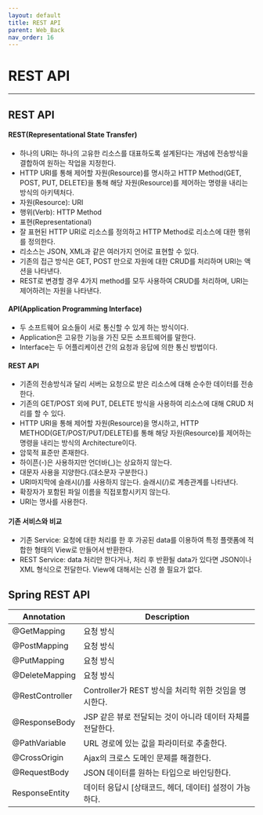 ```yaml
---
layout: default
title: REST API
parent: Web_Back
nav_order: 16
---
```


# REST API

---

## REST API

#### REST(Representational State Transfer)

- 하나의 URI는 하나의 고유한 리소스를 대표하도록 설계된다는 개념에 전송방식을 결합하여 원하는 작업을 지정한다.
- HTTP URI를 통해 제어할 자원(Resource)를 명시하고 HTTP Method(GET, POST, PUT, DELETE)을 통해 해당 자원(Resource)를 제어하는 명령을 내리는 방식의 아키텍처다.
- 자원(Resource): URI
- 행위(Verb): HTTP Method
- 표현(Representational)
- 잘 표현된 HTTP URI로 리소스를 정의하고 HTTP Method로 리소스에 대한 행위를 정의한다.
- 리소스는 JSON, XML과 같은 여러가지 언어로 표현할 수 있다.
- 기존의 접근 방식은 GET, POST 만으로 자원에 대한 CRUD를 처리하며 URI는 액션을 나타낸다.
- REST로 변경할 경우 4가지 method를 모두 사용하여 CRUD를 처리하며, URI는 제어하려는 자원을 나타낸다.

#### API(Application Programming Interface)

- 두 소프트웨어 요소들이 서로 통신할 수 있게 하는 방식이다.
- Application은 고유한 기능을 가진 모든 소프트웨어를 말한다.
- Interface는 두 어플리케이션 간의 요청과 응답에 의한 통신 방법이다.

#### REST API

- 기존의 전송방식과 달리 서버는 요청으로 받은 리소스에 대해 순수한 데이터를 전송한다.
- 기존의 GET/POST 외에 PUT, DELETE 방식을 사용하여 리소스에 대해 CRUD 처리를 할 수 있다.
- HTTP URI을 통해 제어할 자원(Resource)을 명시하고, HTTP METHOD(GET/POST/PUT/DELETE)를 통해 해당 자원(Resource)를 제어하는 명령을 내리는 방식의 Architecture이다.
- 암묵적 표준만 존재한다.
- 하이픈(-)은 사용하지만 언더바(\_)는 상요하지 않는다.
- 대문자 사용을 지양한다.(대소문자 구분한다.)
- URI마지막에 슬래시(/)를 사용하지 않는다. 슬래시(/)로 계층관계를 나타낸다.
- 확장자가 포함된 파일 이름을 직접포함시키지 않는다.
- URI는 명사를 사용한다.

#### 기존 서비스와 비교

- 기존 Service: 요청에 대한 처리를 한 후 가공된 data를 이용하여 특정 플랫폼에 적합한 형태의 View로 만들어서 반환한다.
- REST Service: data 처리만 한다거나, 처리 후 반환될 data가 있다면 JSON이나 XML 형식으로 전달한다. View에 대해서는 신경 쓸 필요가 없다.

## Spring REST API

| Annotation      | Description                                                |
| --------------- | ---------------------------------------------------------- |
| @GetMapping     | 요청 방식                                                  |
| @PostMapping    | 요청 방식                                                  |
| @PutMapping     | 요청 방식                                                  |
| @DeleteMapping  | 요청 방식                                                  |
| @RestController | Controller가 REST 방식을 처리학 위한 것임을 명시한다.      |
| @ResponseBody   | JSP 같은 뷰로 전달되는 것이 아니라 데이터 자체를 전달한다. |
| @PathVariable   | URL 경로에 있는 값을 파라미터로 추출한다.                  |
| @CrossOrigin    | Ajax의 크로스 도메인 문제를 해결한다.                      |
| @RequestBody    | JSON 데이터를 원하는 타입으로 바인딩한다.                  |
| ResponseEntity  | 데이터 응답시 [상태코드, 헤더, 데이터] 설정이 가능하다.    |
